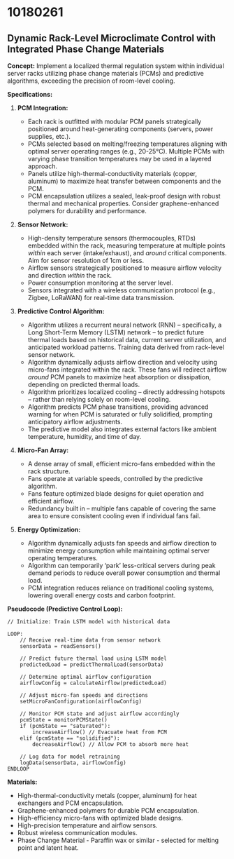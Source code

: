 # 10180261

## Dynamic Rack-Level Microclimate Control with Integrated Phase Change Materials

**Concept:** Implement a localized thermal regulation system within individual server racks utilizing phase change materials (PCMs) and predictive algorithms, exceeding the precision of room-level cooling.

**Specifications:**

1.  **PCM Integration:**
    *   Each rack is outfitted with modular PCM panels strategically positioned around heat-generating components (servers, power supplies, etc.).
    *   PCMs selected based on melting/freezing temperatures aligning with optimal server operating ranges (e.g., 20-25°C). Multiple PCMs with varying phase transition temperatures may be used in a layered approach.
    *   Panels utilize high-thermal-conductivity materials (copper, aluminum) to maximize heat transfer between components and the PCM.
    *   PCM encapsulation utilizes a sealed, leak-proof design with robust thermal and mechanical properties.  Consider graphene-enhanced polymers for durability and performance.

2.  **Sensor Network:**
    *   High-density temperature sensors (thermocouples, RTDs) embedded within the rack, measuring temperature at multiple points *within* each server (intake/exhaust), and *around* critical components. Aim for sensor resolution of 1cm or less.
    *   Airflow sensors strategically positioned to measure airflow velocity and direction *within* the rack.
    *   Power consumption monitoring at the server level.
    *   Sensors integrated with a wireless communication protocol (e.g., Zigbee, LoRaWAN) for real-time data transmission.

3.  **Predictive Control Algorithm:**
    *   Algorithm utilizes a recurrent neural network (RNN) – specifically, a Long Short-Term Memory (LSTM) network – to predict future thermal loads based on historical data, current server utilization, and anticipated workload patterns.  Training data derived from rack-level sensor network.
    *   Algorithm dynamically adjusts airflow direction and velocity using micro-fans integrated within the rack. These fans will redirect airflow *around* PCM panels to maximize heat absorption or dissipation, depending on predicted thermal loads.
    *   Algorithm prioritizes localized cooling – directly addressing hotspots – rather than relying solely on room-level cooling.
    *   Algorithm predicts PCM phase transitions, providing advanced warning for when PCM is saturated or fully solidified, prompting anticipatory airflow adjustments.
    *   The predictive model also integrates external factors like ambient temperature, humidity, and time of day.

4.  **Micro-Fan Array:**
    *   A dense array of small, efficient micro-fans embedded within the rack structure.
    *   Fans operate at variable speeds, controlled by the predictive algorithm.
    *   Fans feature optimized blade designs for quiet operation and efficient airflow.
    *   Redundancy built in – multiple fans capable of covering the same area to ensure consistent cooling even if individual fans fail.

5.  **Energy Optimization:**
    *   Algorithm dynamically adjusts fan speeds and airflow direction to minimize energy consumption while maintaining optimal server operating temperatures.
    *   Algorithm can temporarily ‘park’ less-critical servers during peak demand periods to reduce overall power consumption and thermal load.
    *   PCM integration reduces reliance on traditional cooling systems, lowering overall energy costs and carbon footprint.

**Pseudocode (Predictive Control Loop):**

```
// Initialize: Train LSTM model with historical data

LOOP:
    // Receive real-time data from sensor network
    sensorData = readSensors()

    // Predict future thermal load using LSTM model
    predictedLoad = predictThermalLoad(sensorData)

    // Determine optimal airflow configuration
    airflowConfig = calculateAirflow(predictedLoad)

    // Adjust micro-fan speeds and directions
    setMicroFanConfiguration(airflowConfig)

    // Monitor PCM state and adjust airflow accordingly
    pcmState = monitorPCMState()
    if (pcmState == "saturated"):
        increaseAirflow() // Evacuate heat from PCM
    elif (pcmState == "solidified"):
        decreaseAirflow() // Allow PCM to absorb more heat

    // Log data for model retraining
    logData(sensorData, airflowConfig)
ENDLOOP
```

**Materials:**

*   High-thermal-conductivity metals (copper, aluminum) for heat exchangers and PCM encapsulation.
*   Graphene-enhanced polymers for durable PCM encapsulation.
*   High-efficiency micro-fans with optimized blade designs.
*   High-precision temperature and airflow sensors.
*   Robust wireless communication modules.
*   Phase Change Material - Paraffin wax or similar - selected for melting point and latent heat.